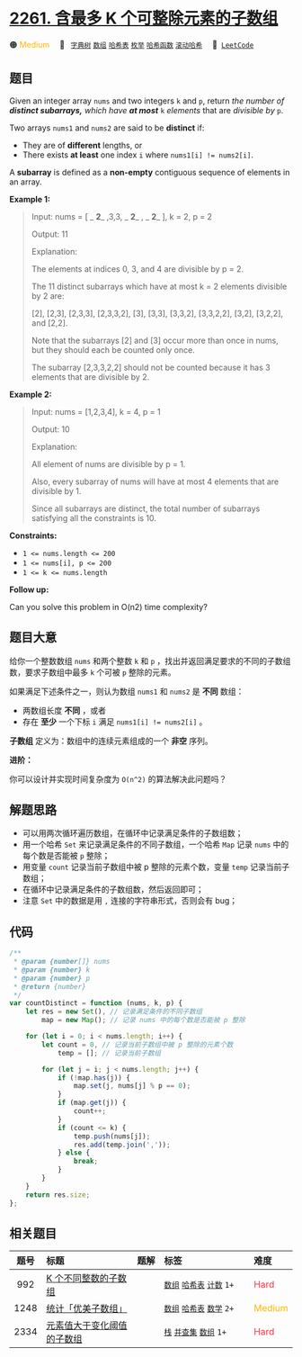 # [2261. 含最多 K 个可整除元素的子数组](https://leetcode.com/problems/k-divisible-elements-subarrays)

🟠 <font color=#ffb800>Medium</font>&emsp; 🔖&ensp; [`字典树`](/leetcode/outline/tag/trie.md) [`数组`](/leetcode/outline/tag/array.md) [`哈希表`](/leetcode/outline/tag/hash-table.md) [`枚举`](/leetcode/outline/tag/enumeration.md) [`哈希函数`](/leetcode/outline/tag/hash-function.md) [`滚动哈希`](/leetcode/outline/tag/rolling-hash.md)&emsp; 🔗&ensp;[`LeetCode`](https://leetcode.com/problems/k-divisible-elements-subarrays/)

## 题目

Given an integer array `nums` and two integers `k` and `p`, return _the number
of **distinct subarrays,** which have **at most**_ `k` _elements_ that are
_divisible by_ `p`.

Two arrays `nums1` and `nums2` are said to be **distinct** if:

- They are of **different** lengths, or
- There exists **at least** one index `i` where `nums1[i] != nums2[i]`.

A **subarray** is defined as a **non-empty** contiguous sequence of elements
in an array.

**Example 1:**

> Input: nums = [ _ **2**_ ,3,3, _ **2**_ , _ **2**_ ], k = 2, p = 2
>
> Output: 11
>
> Explanation:
>
> The elements at indices 0, 3, and 4 are divisible by p = 2.
>
> The 11 distinct subarrays which have at most k = 2 elements divisible by 2 are:
>
> [2], [2,3], [2,3,3], [2,3,3,2], [3], [3,3], [3,3,2], [3,3,2,2], [3,2], [3,2,2], and [2,2].
>
> Note that the subarrays [2] and [3] occur more than once in nums, but they should each be counted only once.
>
> The subarray [2,3,3,2,2] should not be counted because it has 3 elements that are divisible by 2.

**Example 2:**

> Input: nums = [1,2,3,4], k = 4, p = 1
>
> Output: 10
>
> Explanation:
>
> All element of nums are divisible by p = 1.
>
> Also, every subarray of nums will have at most 4 elements that are divisible by 1.
>
> Since all subarrays are distinct, the total number of subarrays satisfying all the constraints is 10.

**Constraints:**

- `1 <= nums.length <= 200`
- `1 <= nums[i], p <= 200`
- `1 <= k <= nums.length`

**Follow up:**

Can you solve this problem in O(n2) time complexity?

## 题目大意

给你一个整数数组 `nums` 和两个整数 `k` 和 `p` ，找出并返回满足要求的不同的子数组数，要求子数组中最多 `k` 个可被 `p` 整除的元素。

如果满足下述条件之一，则认为数组 `nums1` 和 `nums2` 是 **不同** 数组：

- 两数组长度 **不同** ，或者
- 存在 **至少** 一个下标 `i` 满足 `nums1[i] != nums2[i]` 。

**子数组** 定义为：数组中的连续元素组成的一个 **非空** 序列。

**进阶：**

你可以设计并实现时间复杂度为 `O(n^2)` 的算法解决此问题吗？

## 解题思路

- 可以用两次循环遍历数组，在循环中记录满足条件的子数组数；
- 用一个哈希 `Set` 来记录满足条件的不同子数组，一个哈希 `Map` 记录 `nums` 中的每个数是否能被 `p` 整除；
- 用变量 `count` 记录当前子数组中被 p 整除的元素个数，变量 `temp` 记录当前子数组；
- 在循环中记录满足条件的子数组数，然后返回即可；
- 注意 `Set` 中的数据是用 `,` 连接的字符串形式，否则会有 bug；

## 代码

```javascript
/**
 * @param {number[]} nums
 * @param {number} k
 * @param {number} p
 * @return {number}
 */
var countDistinct = function (nums, k, p) {
	let res = new Set(), // 记录满足条件的不同子数组
		map = new Map(); // 记录 nums 中的每个数是否能被 p 整除

	for (let i = 0; i < nums.length; i++) {
		let count = 0, // 记录当前子数组中被 p 整除的元素个数
			temp = []; // 记录当前子数组

		for (let j = i; j < nums.length; j++) {
			if (!map.has(j)) {
				map.set(j, nums[j] % p == 0);
			}
			if (map.get(j)) {
				count++;
			}
			if (count <= k) {
				temp.push(nums[j]);
				res.add(temp.join(','));
			} else {
				break;
			}
		}
	}
	return res.size;
};
```

## 相关题目

<!-- prettier-ignore -->
| 题号 | 标题 | 题解 | 标签 | 难度 |
| :------: | :------ | :------: | :------ | :------ |
| 992 | [K 个不同整数的子数组](https://leetcode.com/problems/subarrays-with-k-different-integers) |  |  [`数组`](/leetcode/outline/tag/array.md) [`哈希表`](/leetcode/outline/tag/hash-table.md) [`计数`](/leetcode/outline/tag/counting.md) `1+` | <font color=#ff334b>Hard</font> |
| 1248 | [统计「优美子数组」](https://leetcode.com/problems/count-number-of-nice-subarrays) |  |  [`数组`](/leetcode/outline/tag/array.md) [`哈希表`](/leetcode/outline/tag/hash-table.md) [`数学`](/leetcode/outline/tag/math.md) `2+` | <font color=#ffb800>Medium</font> |
| 2334 | [元素值大于变化阈值的子数组](https://leetcode.com/problems/subarray-with-elements-greater-than-varying-threshold) |  |  [`栈`](/leetcode/outline/tag/stack.md) [`并查集`](/leetcode/outline/tag/union-find.md) [`数组`](/leetcode/outline/tag/array.md) `1+` | <font color=#ff334b>Hard</font> |

<style>
.blue {
    background-color: #096dd9;
    padding: 0.25rem 0.5rem;
    margin: 0;
    font-size: 0.85em;
    border-radius: 3px;
    color: white;
    font-weight: 500;
}
table th:first-of-type { width: 10%; }
table th:nth-of-type(2) { width: 35%; }
table th:nth-of-type(3) { width: 10%; }
table th:nth-of-type(4) { width: 35%; }
table th:nth-of-type(5) { width: 10%; }
</style>
